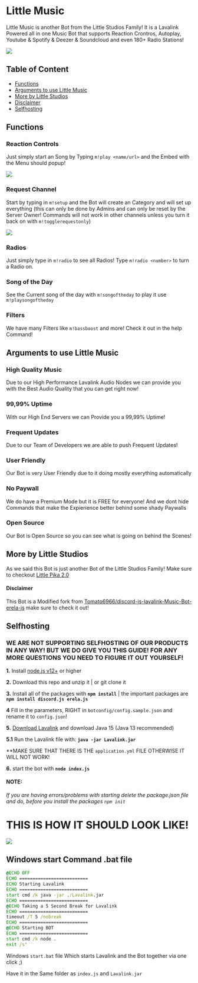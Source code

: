 # Little Music

Little Music is another Bot from the Little Studios Family!
It is a Lavalink Powered all in one Music Bot that supports Reaction Crontros, Autoplay, Youtube & Spotify & Deezer & Soundcloud and even 180+ Radio Stations!

![](https://i.imgur.com/TfybnQm.png)


## Table of Content
- [Functions](#functions)
- [Arguments to use Little Music](#arguments-to-use-little-music)
- [More by Little Studios](#more-by-little-studios)
- [Disclaimer](#disclaimer)
- [Selfhosting](#selfhosting)


## Functions


### Reaction Controls

Just simply start an Song by Typing `m!play <name/url>` and the Embed with the Menu should popup!

![](https://i.imgur.com/ikdmUey.gif)


### Request Channel

Start by typing in `m!setup` and the Bot will create an Category and will set up everything (this can only be done by Admins and can only be reset by the Server Owner! Commands will not work in other channels unless you turn it back on with `m!togglerequestonly`)

![](https://i.imgur.com/jX9tXyq.gif)


### Radios

Just simply type in `m!radio` to see all Radios! Type `m!radio <number>` to turn a Radio on.


### Song of the Day

See the Current song of the day with `m!songoftheday` to play it use `m!playsongoftheday`


### Filters

We have many Filters like `m!bassboost` and more! Check it out in the help Command!


## Arguments to use Little Music


### High Quality Music
Due to our High Performance Lavalink Audio Nodes we can provide you with the Best Audio Quality that you can get right now!

### 99,99% Uptime

With our High End Servers we can Provide you a 99,99% Uptime!

### Frequent Updates

Due to our Team of Developers we are able to push Frequent Updates!

### User Friendly

Our Bot is very User Friendly due to it doing mostly everything automatically

### No Paywall

We do have a Premium Mode but it is FREE for everyone! 
And we dont hide Commands that make the Expierience better behind some shady Paywalls

### Open Source

Our Bot is Open Source so you can see what is going on behind the Scenes!


## More by Little Studios

As we said this Bot is just another Bot of the Little Studios Family! Make sure to checkout [Little Pika 2.0](https://top.gg/bot/660798952123400202)


#### Disclaimer
This Bot is a Modified fork from [Tomato6966/discord-js-lavalink-Music-Bot-erela-js](https://github.com/Tomato6966/discord-js-lavalink-Music-Bot-erela-js) make sure to check it out!

## Selfhosting

### WE ARE NOT SUPPORTING SELFHOSTING OF OUR PRODUCTS IN ANY WAY! BUT WE DO GIVE YOU THIS GUIDE! FOR ANY MORE QUESTIONS YOU NEED TO FIGURE IT OUT YOURSELF!

 **1.** Install [node.js v12+](https://nodejs.org/api/cli.html#cli_unhandled_rejections_mode) or higher

 **2.** Download this repo and unzip it    |    or git clone it

 **3.** Install all of the packages with **`npm install`**     |  the important packages are   **`npm install discord.js erela.js`**

 **4** Fill in the parameters, RIGHT in `botconfig/config.sample.json` and rename it to `config.json`!

 **5.** [Download Lavalink](https://ci.fredboat.com/repository/download/Lavalink_Build/8735:id/Lavalink.jar) and download Java 15 (Java 13 recommended)

 **5.1** Run the Lavalink file with: **`java -jar Lavalink.jar`**

 **MAKE SURE THAT THERE IS THE `application.yml` FILE OTHERWISE IT WILL NOT WORK!

 **6.** start the bot with **`node index.js`**

#### **NOTE:**

*If you are having errors/problems with starting delete the package.json file and do, before you install the packages `npm init`*


# THIS IS HOW IT SHOULD LOOK LIKE!

![](https://github.com/littlestudios69/Little_Music/blob/main/Folder_structure.png)


## Windows start Command .bat file
```bat
@ECHO OFF
ECHO ==========================
ECHO Starting Lavalink
ECHO ==========================
start cmd /k java -jar ./Lavalink.jar
ECHO ==========================
@ECHO Taking a 5 Second Break for Lavalink
ECHO ==========================
timeout /T 5 /nobreak
ECHO ==========================
@ECHO Starting BOT
ECHO ==========================
start cmd /k node .
exit /s'
```
Windows `start.bat` file
Which starts Lavalink and the Bot together via one click ;)

Have it in the Same folder as `index.js` and `Lavalink.jar`


